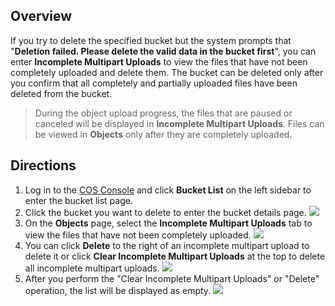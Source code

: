 ## Overview
If you try to delete the specified bucket but the system prompts that "**Deletion failed. Please delete the valid data in the bucket first**", you can enter **Incomplete Multipart Uploads** to view the files that have not been completely uploaded and delete them. The bucket can be deleted only after you confirm that all completely and partially uploaded files have been deleted from the bucket.

> During the object upload progress, the files that are paused or canceled will be displayed in **Incomplete Multipart Uploads**. Files can be viewed in **Objects** only after they are completely uploaded.

## Directions

1. Log in to the [COS Console](https://console.cloud.tencent.com/cos5) and click **Bucket List** on the left sidebar to enter the bucket list page.
2. Click the bucket you want to delete to enter the bucket details page.
![](https://main.qcloudimg.com/raw/46f3f6bcf85a1ca8f16a2f47479d0ef8.jpg)
3. On the **Objects** page, select the **Incomplete Multipart Uploads** tab to view the files that have not been completely uploaded.
![](https://main.qcloudimg.com/raw/dbae703985940220fc506e190a3f8031.jpg)
4. You can click **Delete** to the right of an incomplete multipart upload to delete it or click **Clear Incomplete Multipart Uploads** at the top to delete all incomplete multipart uploads.
![](https://main.qcloudimg.com/raw/a27ec35969aaf6c7b6b18392d603cad7.jpg)
5. After you perform the "Clear Incomplete Multipart Uploads" or "Delete" operation, the list will be displayed as empty.
![](https://main.qcloudimg.com/raw/24cdbebe3c0828571979187d981e0cce.png)

